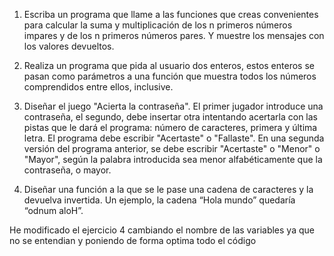 1. Escriba un programa que llame a las funciones que creas convenientes para calcular
la suma y multiplicación de los n primeros números impares y de los n primeros
números pares. Y muestre los mensajes con los valores devueltos.

2. Realiza un programa que pida al usuario dos enteros, estos enteros se pasan como
parámetros a una función que muestra todos los números comprendidos entre ellos,
inclusive.

3. Diseñar el juego "Acierta la contraseña". El primer jugador introduce una contraseña, el
segundo, debe insertar otra intentando acertarla con las pistas que le dará el programa:
número de caracteres, primera y última letra. El programa debe escribir "Acertaste" o
"Fallaste".
En una segunda versión del programa anterior, se debe escribir "Acertaste" o "Menor" o
"Mayor", según la palabra introducida sea menor alfabéticamente que la contraseña, o
mayor.

4. Diseñar una función a la que se le pase una cadena de caracteres y la devuelva invertida.
Un ejemplo, la cadena “Hola mundo” quedaría “odnum aloH”.

He modificado el ejercicio 4 cambiando el nombre de las variables ya que no se entendian y poniendo de forma optima todo el código
